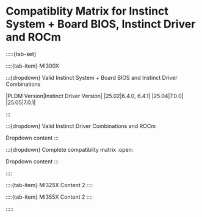 # Compatiblity Matrix for Instinct System + Board BIOS, Instinct Driver and ROCm

:::::{tab-set}

::::{tab-item} MI300X

:::{dropdown} Valid Instinct System + Board BIOS and Instinct Driver Combinations

|PLDM Version|Instinct Driver Version|
|25.02|6.4.0, 6.4.1|
|25.04|7.0.0|
|25.05|7.0.1|

:::

:::{dropdown}  Valid Instinct Driver Combinations and ROCm

Dropdown content
:::

:::{dropdown} Complete compatiblity matrix
:open:

Dropdown content
:::

::::

::::{tab-item} MI325X
Content 2
::::

::::{tab-item} MI355X
Content 2
::::

:::::
